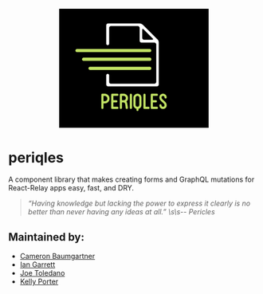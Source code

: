 <p style="text-align:center;">
<img src="periqles-logo.png" alt="logo" width="300"/>
</p>

# periqles
A component library that makes creating forms and GraphQL mutations for React-Relay apps easy, fast, and DRY.

>*“Having knowledge but lacking the power to express it clearly is no better than never having any ideas at all.” \s\s-- Pericles*

## Maintained by:

- [Cameron Baumgartner](https://github.com/kporter101)
- [Ian Garrett](https://github.com/eeeeean)
- [Joe Toledano](https://github.com/JosephToledano)
- [Kelly Porter](https://github.com/kporter101)
